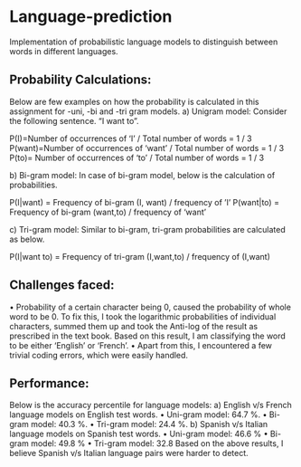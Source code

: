 # Language-prediction
Implementation of probabilistic language models to distinguish between words in different languages.

## Probability Calculations:
Below are few examples on how the probability is calculated in this assignment for -uni, -bi and -tri gram models.
a)	Unigram model:  Consider the following sentence.
“I want to”. 

P(I)=Number of occurrences of ‘I’ / Total number of words = 1 / 3
P(want)=Number of occurrences of ‘want’ / Total number of words = 1 / 3
P(to)= Number of occurrences of ‘to’ / Total number of words = 1 / 3

b)	Bi-gram model: In case of bi-gram model, below is the calculation of probabilities.

P(I|want) = Frequency of bi-gram (I, want) / frequency of ’I’
P(want|to) = Frequency of bi-gram (want,to) / frequency of ‘want’ 

c)	Tri-gram model: Similar to bi-gram, tri-gram probabilities are calculated as below.

P(I|want to) = Frequency of tri-gram (I,want,to) / frequency of (I,want)

## Challenges faced:
•	Probability of a certain character being 0, caused the probability of whole word to be 0. To fix this, I took the logarithmic probabilities of individual characters, summed them up and took the Anti-log of the result as prescribed in the text book. Based on this result, I am classifying the word to be either ‘English’ or ‘French’.
•	Apart from this, I encountered a few trivial coding errors, which were easily handled.

## Performance:
Below is the accuracy percentile for language models:
a)	 English v/s French language models on English test words.
•	Uni-gram model: 64.7 %.
•	Bi-gram model:  40.3 %.
•	Tri-gram model: 24.4 %. 
b)	Spanish v/s Italian language models on Spanish test words.
•	Uni-gram model: 46.6 %
•	Bi-gram model: 49.8 %
•	Tri-gram model: 32.8
Based on the above results, I believe Spanish v/s Italian language pairs were harder to detect.
